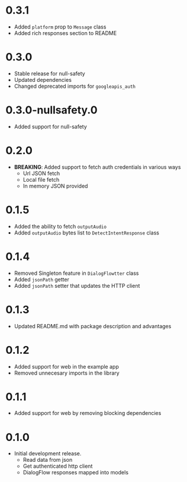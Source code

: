 # 0.3.1
* Added `platform` prop to `Message` class
* Added rich responses section to README

# 0.3.0

* Stable release for null-safety
* Updated dependencies
* Changed deprecated imports for `googleapis_auth`

# 0.3.0-nullsafety.0

* Added support for null-safety

# 0.2.0 

* __BREAKING__: Added support to fetch auth credentials in various ways
  * Url JSON fetch
  * Local file fetch
  * In memory JSON provided

# 0.1.5

* Added the ability to fetch `outputAudio` 
* Added `outputAudio` bytes list to `DetectIntentResponse` class

# 0.1.4

* Removed Singleton feature in `DialogFlowtter` class
* Added `jsonPath` getter
* Added `jsonPath` setter that updates the HTTP client

# 0.1.3

* Updated README.md with package description and advantages

# 0.1.2

* Added support for web in the example app
* Removed unnecesary imports in the library

# 0.1.1

* Added support for web by removing blocking dependencies

# 0.1.0

* Initial development release.
  * Read data from json
  * Get authenticated http client
  * DialogFlow responses mapped into models
